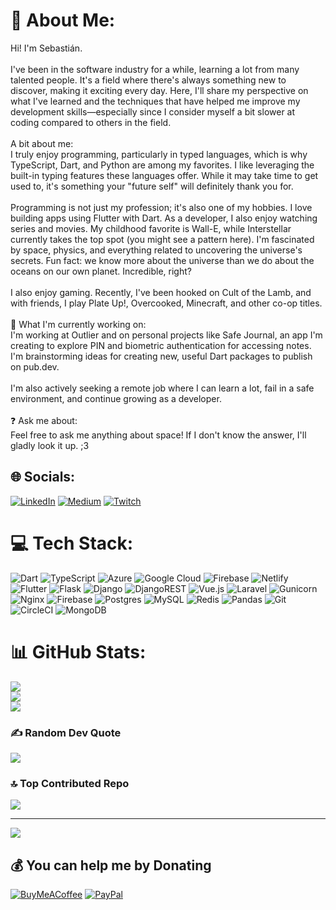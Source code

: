 # 💫 About Me:
Hi! I'm Sebastián.<br><br>I've been in the software industry for a while, learning a lot from many talented people. It's a field where there's always something new to discover, making it exciting every day. Here, I'll share my perspective on what I've learned and the techniques that have helped me improve my development skills—especially since I consider myself a bit slower at coding compared to others in the field.<br><br>A bit about me:<br>I truly enjoy programming, particularly in typed languages, which is why TypeScript, Dart, and Python are among my favorites. I like leveraging the built-in typing features these languages offer. While it may take time to get used to, it's something your "future self" will definitely thank you for.<br><br>Programming is not just my profession; it's also one of my hobbies. I love building apps using Flutter with Dart. As a developer, I also enjoy watching series and movies. My childhood favorite is Wall-E, while Interstellar currently takes the top spot (you might see a pattern here). I'm fascinated by space, physics, and everything related to uncovering the universe's secrets. Fun fact: we know more about the universe than we do about the oceans on our own planet. Incredible, right?<br><br>I also enjoy gaming. Recently, I've been hooked on Cult of the Lamb, and with friends, I play Plate Up!, Overcooked, Minecraft, and other co-op titles.<br><br>🌌 What I'm currently working on:<br>I'm working at Outlier and on personal projects like Safe Journal, an app I'm creating to explore PIN and biometric authentication for accessing notes. I'm brainstorming ideas for creating new, useful Dart packages to publish on pub.dev.<br><br>I'm also actively seeking a remote job where I can learn a lot, fail in a safe environment, and continue growing as a developer.<br><br>❓ Ask me about:<br>Feel free to ask me anything about space! If I don't know the answer, I'll gladly look it up. ;3


## 🌐 Socials:
[![LinkedIn](https://img.shields.io/badge/LinkedIn-%230077B5.svg?logo=linkedin&logoColor=white)](https://linkedin.com/in/miguel-sebastian-frausto-zapata-32a40a25a) [![Medium](https://img.shields.io/badge/Medium-12100E?logo=medium&logoColor=white)](https://medium.com/@@sfraustoz.dev) [![Twitch](https://img.shields.io/badge/Twitch-%239146FF.svg?logo=Twitch&logoColor=white)](https://twitch.tv/isebaszap123) 

# 💻 Tech Stack:
![Dart](https://img.shields.io/badge/dart-%230175C2.svg?style=for-the-badge&logo=dart&logoColor=white) ![TypeScript](https://img.shields.io/badge/typescript-%23007ACC.svg?style=for-the-badge&logo=typescript&logoColor=white) ![Azure](https://img.shields.io/badge/azure-%230072C6.svg?style=for-the-badge&logo=microsoftazure&logoColor=white) ![Google Cloud](https://img.shields.io/badge/GoogleCloud-%234285F4.svg?style=for-the-badge&logo=google-cloud&logoColor=white) ![Firebase](https://img.shields.io/badge/firebase-%23039BE5.svg?style=for-the-badge&logo=firebase) ![Netlify](https://img.shields.io/badge/netlify-%23000000.svg?style=for-the-badge&logo=netlify&logoColor=#00C7B7) ![Flutter](https://img.shields.io/badge/Flutter-%2302569B.svg?style=for-the-badge&logo=Flutter&logoColor=white) ![Flask](https://img.shields.io/badge/flask-%23000.svg?style=for-the-badge&logo=flask&logoColor=white) ![Django](https://img.shields.io/badge/django-%23092E20.svg?style=for-the-badge&logo=django&logoColor=white) ![DjangoREST](https://img.shields.io/badge/DJANGO-REST-ff1709?style=for-the-badge&logo=django&logoColor=white&color=ff1709&labelColor=gray) ![Vue.js](https://img.shields.io/badge/vue.js-%2335495e.svg?style=for-the-badge&logo=vuedotjs&logoColor=%234FC08D) ![Laravel](https://img.shields.io/badge/laravel-%23FF2D20.svg?style=for-the-badge&logo=laravel&logoColor=white) ![Gunicorn](https://img.shields.io/badge/gunicorn-%298729.svg?style=for-the-badge&logo=gunicorn&logoColor=white) ![Nginx](https://img.shields.io/badge/nginx-%23009639.svg?style=for-the-badge&logo=nginx&logoColor=white) ![Firebase](https://img.shields.io/badge/firebase-a08021?style=for-the-badge&logo=firebase&logoColor=ffcd34) ![Postgres](https://img.shields.io/badge/postgres-%23316192.svg?style=for-the-badge&logo=postgresql&logoColor=white) ![MySQL](https://img.shields.io/badge/mysql-4479A1.svg?style=for-the-badge&logo=mysql&logoColor=white) ![Redis](https://img.shields.io/badge/redis-%23DD0031.svg?style=for-the-badge&logo=redis&logoColor=white) ![Pandas](https://img.shields.io/badge/pandas-%23150458.svg?style=for-the-badge&logo=pandas&logoColor=white) ![Git](https://img.shields.io/badge/git-%23F05033.svg?style=for-the-badge&logo=git&logoColor=white) ![CircleCI](https://img.shields.io/badge/circleci-%23161616.svg?style=for-the-badge&logo=circleci&logoColor=white) ![MongoDB](https://img.shields.io/badge/MongoDB-%234ea94b.svg?style=for-the-badge&logo=mongodb&logoColor=white)
# 📊 GitHub Stats:
![](https://github-readme-stats.vercel.app/api?username=sebaszap123-dev&theme=shadow_blue&hide_border=true&include_all_commits=true&count_private=true)<br/>
![](https://github-readme-streak-stats.herokuapp.com/?user=sebaszap123-dev&theme=shadow_blue&hide_border=true)<br/>
![](https://github-readme-stats.vercel.app/api/top-langs/?username=sebaszap123-dev&theme=shadow_blue&hide_border=true&include_all_commits=true&count_private=true&layout=compact)

### ✍️ Random Dev Quote
![](https://quotes-github-readme.vercel.app/api?type=horizontal&theme=radical)

### 🔝 Top Contributed Repo
![](https://github-contributor-stats.vercel.app/api?username=sebaszap123-dev&limit=5&theme=shadow_blue&combine_all_yearly_contributions=true)

---
[![](https://visitcount.itsvg.in/api?id=sebaszap123-dev&icon=0&color=1)](https://visitcount.itsvg.in)

  ## 💰 You can help me by Donating
  [![BuyMeACoffee](https://img.shields.io/badge/Buy%20Me%20a%20Coffee-ffdd00?style=for-the-badge&logo=buy-me-a-coffee&logoColor=black)](https://buymeacoffee.com/sfraustozdc) 
[![PayPal](https://img.shields.io/badge/PayPal-00457C?style=for-the-badge&logo=paypal&logoColor=white)](https://www.paypal.com/paypalme/mfraustozapata)


  
<!-- Proudly created with GPRM ( https://gprm.itsvg.in ) -->
